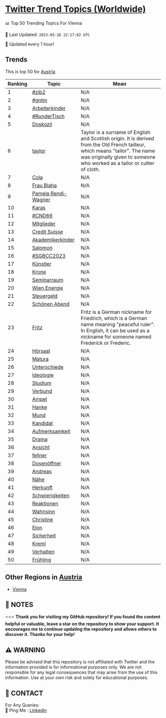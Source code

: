 [Twitter Trend Topics (Worldwide)](https://github.com/ErcinDedeoglu/Twitter-Trend-Topics)
==========


📊 Top 50 Trending Topics For Vienna

📆 Last Updated: `2023-03-16 22:17:02 UTC`

🔧 Updated every 1 hour!


## Trends

This is top 50 for [Austria](</Austria>)

| Ranking | Topic | Mean |
| ------- | ------------ | ------------ |
| 1 | [#zib2](http://twitter.com/search?q=%23zib2) | N/A |
| 2 | [#gntm](http://twitter.com/search?q=%23gntm) | N/A |
| 3 | [Arbeiterkinder](http://twitter.com/search?q=Arbeiterkinder) | N/A |
| 4 | [#RunderTisch](http://twitter.com/search?q=%23RunderTisch) | N/A |
| 5 | [Doskozil](http://twitter.com/search?q=Doskozil) | N/A |
| 6 | [taylor](http://twitter.com/search?q=taylor) | Taylor is a surname of English and Scottish origin. It is derived from the Old French tailleur, which means "tailor". The name was originally given to someone who worked as a tailor or cutter of cloth. |
| 7 | [Cola](http://twitter.com/search?q=Cola) | N/A |
| 8 | [Frau Blaha](http://twitter.com/search?q=Frau+Blaha) | N/A |
| 9 | [Pamela Rendi-Wagner](http://twitter.com/search?q=Pamela+Rendi-Wagner) | N/A |
| 10 | [Karas](http://twitter.com/search?q=Karas) | N/A |
| 11 | [#CND66](http://twitter.com/search?q=%23CND66) | N/A |
| 12 | [Mitglieder](http://twitter.com/search?q=Mitglieder) | N/A |
| 13 | [Credit Suisse](http://twitter.com/search?q=Credit+Suisse) | N/A |
| 14 | [Akademikerkinder](http://twitter.com/search?q=Akademikerkinder) | N/A |
| 15 | [Salomon](http://twitter.com/search?q=Salomon) | N/A |
| 16 | [#SGBCC2023](http://twitter.com/search?q=%23SGBCC2023) | N/A |
| 17 | [Künstler](http://twitter.com/search?q=K%c3%bcnstler) | N/A |
| 18 | [Krone](http://twitter.com/search?q=Krone) | N/A |
| 19 | [Seminarraum](http://twitter.com/search?q=Seminarraum) | N/A |
| 20 | [Wien Energie](http://twitter.com/search?q=Wien+Energie) | N/A |
| 21 | [Steuergeld](http://twitter.com/search?q=Steuergeld) | N/A |
| 22 | [Schönen Abend](http://twitter.com/search?q=Sch%c3%b6nen+Abend) | N/A |
| 23 | [Fritz](http://twitter.com/search?q=Fritz) | Fritz is a German nickname for Friedrich, which is a German name meaning "peaceful ruler". In English, it can be used as a nickname for someone named Frederick or Frederic. |
| 24 | [Hörsaal](http://twitter.com/search?q=H%c3%b6rsaal) | N/A |
| 25 | [Matura](http://twitter.com/search?q=Matura) | N/A |
| 26 | [Unterschiede](http://twitter.com/search?q=Unterschiede) | N/A |
| 27 | [Ideologie](http://twitter.com/search?q=Ideologie) | N/A |
| 28 | [Studium](http://twitter.com/search?q=Studium) | N/A |
| 29 | [Verbund](http://twitter.com/search?q=Verbund) | N/A |
| 30 | [Ampel](http://twitter.com/search?q=Ampel) | N/A |
| 31 | [Hanke](http://twitter.com/search?q=Hanke) | N/A |
| 32 | [Mund](http://twitter.com/search?q=Mund) | N/A |
| 33 | [Kandidat](http://twitter.com/search?q=Kandidat) | N/A |
| 34 | [Aufmerksamkeit](http://twitter.com/search?q=Aufmerksamkeit) | N/A |
| 35 | [Drama](http://twitter.com/search?q=Drama) | N/A |
| 36 | [Ansicht](http://twitter.com/search?q=Ansicht) | N/A |
| 37 | [fellner](http://twitter.com/search?q=fellner) | N/A |
| 38 | [Dosenöffner](http://twitter.com/search?q=Dosen%c3%b6ffner) | N/A |
| 39 | [Andreas](http://twitter.com/search?q=Andreas) | N/A |
| 40 | [Nähe](http://twitter.com/search?q=N%c3%a4he) | N/A |
| 41 | [Herkunft](http://twitter.com/search?q=Herkunft) | N/A |
| 42 | [Schwierigkeiten](http://twitter.com/search?q=Schwierigkeiten) | N/A |
| 43 | [Reaktionen](http://twitter.com/search?q=Reaktionen) | N/A |
| 44 | [Wahnsinn](http://twitter.com/search?q=Wahnsinn) | N/A |
| 45 | [Christine](http://twitter.com/search?q=Christine) | N/A |
| 46 | [Elon](http://twitter.com/search?q=Elon) | N/A |
| 47 | [Sicherheit](http://twitter.com/search?q=Sicherheit) | N/A |
| 48 | [Kreml](http://twitter.com/search?q=Kreml) | N/A |
| 49 | [Verhalten](http://twitter.com/search?q=Verhalten) | N/A |
| 50 | [Frühling](http://twitter.com/search?q=Fr%c3%bchling) | N/A |



## Other Regions in [Austria](</Austria>)

* [Vienna](</Austria/Vienna.md>)



## 📝 NOTES

⭐⭐⭐ **Thank you for visiting my GitHub repository! If you found the content helpful or valuable, leave a star on the repository to show your support. It encourages me to continue updating the repository and allows others to discover it. Thanks for your help!**


## ⚠️ WARNING

Please be advised that this repository is not affiliated with Twitter and the information provided is for informational purposes only. We are not responsible for any legal consequences that may arise from the use of this information. Use at your own risk and solely for educational purposes.


## 📨 CONTACT

 For Any Queries:  
            🏓 Ping Me : [LinkedIn](https://www.linkedin.com/in/ercindedeoglu/)
